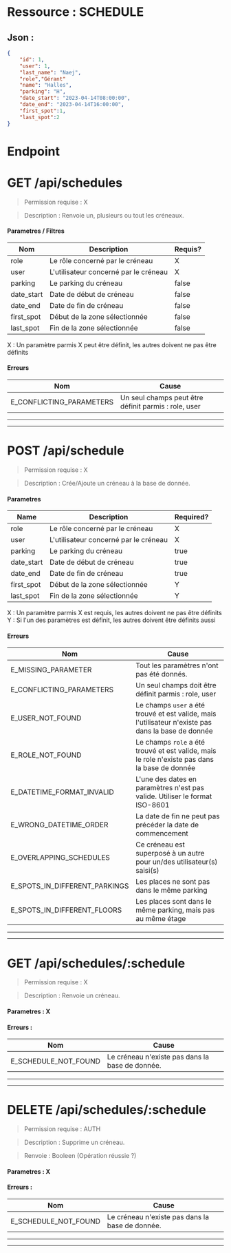 # Ressource : SCHEDULE

## Json :

```json
{
	"id": 1,
	"user": 1,
	"last_name": "Naej",
	"role","Gérant"
	"name": "Halles",
	"parking": "H",
	"date_start": "2023-04-14T08:00:00",
	"date_end": "2023-04-14T16:00:00",
	"first_spot":1,
	"last_spot":2
}
```

# Endpoint

# GET /api/schedules
> Permission requise : X

> Description : Renvoie un, plusieurs ou tout les créneaux.

#### **Parametres / Filtres** 

| Nom | Description | Requis? |
| ---- | ----------- | --------- |
| role | Le rôle concerné par le créneau | X |
| user | L'utilisateur concerné par le créneau | X |
| parking | Le parking du créneau | false |
| date_start | Date de début de créneau | false |
| date_end | Date de fin de créneau | false |
| first_spot | Début de la zone sélectionnée | false |
| last_spot | Fin de la zone sélectionnée | false |

X : Un paramètre parmis X peut être définit, les autres doivent ne pas être définits

#### **Erreurs**

| Nom | Cause |
| --- | ----- |
| E_CONFLICTING_PARAMETERS | Un seul champs peut être définit parmis : role, user |
* * *
* * *
# POST /api/schedule
> Permission requise : X

> Description : Crée/Ajoute un créneau à la base de donnée.

#### **Parametres**

| Name | Description | Required? |
| ---- | ----------- | --------- |
| role | Le rôle concerné par le créneau | X |
| user | L'utilisateur concerné par le créneau | X |
| parking | Le parking du créneau | true |
| date_start | Date de début de créneau | true |
| date_end | Date de fin de créneau | true |
| first_spot | Début de la zone sélectionnée | Y |
| last_spot | Fin de la zone sélectionnée | Y |

X : Un paramètre parmis X est requis, les autres doivent ne pas être définits
Y : Si l'un des paramètres est définit, les autres doivent être définits aussi

#### **Erreurs**

| Nom | Cause |
| --- | ----- |
| E_MISSING_PARAMETER | Tout les paramètres n'ont pas été donnés. |
| E_CONFLICTING_PARAMETERS | Un seul champs doit être définit parmis : role, user |
| E_USER_NOT_FOUND | Le champs `user` a été trouvé et est valide, mais l'utilisateur n'existe pas dans la base de donnée |
| E_ROLE_NOT_FOUND | Le champs `role` a été trouvé et est valide, mais le role n'existe pas dans la base de donnée |
| E_DATETIME_FORMAT_INVALID | L'une des dates en paramètres n'est pas valide. Utiliser le format ISO-8601 |
| E_WRONG_DATETIME_ORDER | La date de fin ne peut pas précéder la date de commencement |
| E_OVERLAPPING_SCHEDULES | Ce créneau est superposé à un autre pour un/des utilisateur(s) saisi(s) |
| E_SPOTS_IN_DIFFERENT_PARKINGS | Les places ne sont pas dans le même parking |
| E_SPOTS_IN_DIFFERENT_FLOORS | Les places sont dans le même parking, mais pas au même étage |
* * *
* * *
# GET /api/schedules/:schedule
> Permission requise : X

> Description : Renvoie un créneau.

#### **Parametres** : X

#### **Erreurs** :

| Nom | Cause |
| --- | ----- |
| E_SCHEDULE_NOT_FOUND | Le créneau n'existe pas dans la base de donnée. |

* * *
* * *
# DELETE /api/schedules/:schedule
> Permission requise : AUTH

> Description : Supprime un créneau.

> Renvoie : Booleen (Opération réussie ?)
#### **Parametres** : X

#### **Erreurs** :

| Nom | Cause |
| --- | ----- |
| E_SCHEDULE_NOT_FOUND | Le créneau n'existe pas dans la base de donnée. |

* * *
* * *